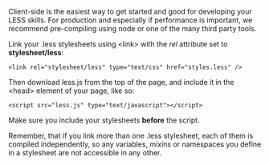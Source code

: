 Client-side is the easiest way to get started and good for developing your LESS skills. For production and especially if performance is important, we recommend pre-compiling using node or one of the many third party tools.

Link your .less stylesheets using &lt;link&gt; with the _rel_ attribute set to **stylesheet/less**:

    <link rel="stylesheet/less" type="text/css" href="styles.less" />

Then download less.js from the top of the page, and include it in the &lt;head&gt; element of your page, like so:

    <script src="less.js" type="text/javascript"></script>

Make sure you include your stylesheets **before** the script.

Remember, that if you link more than one .less stylesheet, each of them is compiled independently, so any variables, mixins or namespaces you define in a stylesheet are not accessible in any other.
